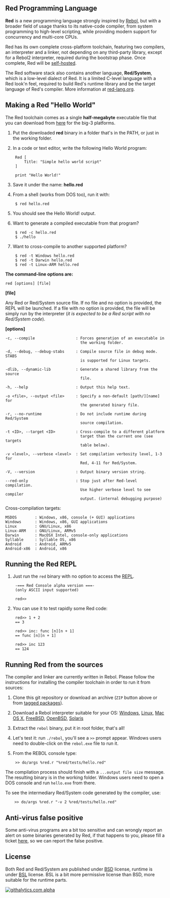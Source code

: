 Red Programming Language
------------------------
**Red** is a new programming language strongly inspired by [Rebol](http://rebol.com), but with a broader field of usage thanks to its native-code compiler, from system programming to high-level scripting, while providing modern support for concurrency and multi-core CPUs. 

Red has its own complete cross-platform toolchain, featuring two compilers, an interpreter and a linker, not depending on any third-party library, except for a Rebol2 interpreter, required during the bootstrap phase. Once complete, Red will be [self-hosted](http://en.wikipedia.org/wiki/Self-hosting).

The Red software stack also contains another language, **Red/System**, which is a low-level dialect of Red. It is a limited C-level language with a Red look'n feel, required to build Red's runtime library and be the target language of Red's compiler. More information at [red-lang.org](http://www.red-lang.org).

Making a Red "Hello World"
------------------------
The Red toolchain comes as a single **half-megabyte** executable file that you can download from [here](http://www.red-lang.org/p/download.html) for the big-3 platforms. 

1. Put the downloaded **red** binary in a folder that's in the PATH, or just in the working folder.

2. In a code or text editor, write the following Hello World program:

        Red [
        	Title: "Simple hello world script"
        ]
        
        print "Hello World!"

3. Save it under the name: **hello.red**

4. From a shell (works from DOS too), run it with:

        $ red hello.red
        
5. You should see the Hello World! output.

6. Want to generate a compiled executable from that program?

        $ red -c hello.red
        $ ./hello
        
7. Want to cross-compile to another supported platform?

        $ red -t Windows hello.red
        $ red -t Darwin hello.red
        $ red -t Linux-ARM hello.red

**The command-line options are:**

    red [options] [file]

**[file]**

Any Red or Red/System source file. If no file and no option is provided, the REPL will be launched. If a file with no option is provided, the file will be simply run by the interpreter (*it is expected to be a Red script with no Red/System code*).

**[options]**

    -c, --compile                  : Forces generation of an executable in 
                                     the working folder.

    -d, --debug, --debug-stabs     : Compile source file in debug mode. STABS
                                     is supported for Linux targets.
    
    -dlib, --dynamic-lib           : Generate a shared library from the source
                                     file.
    
    -h, --help                     : Output this help text.
    
    -o <file>, --output <file>     : Specify a non-default [path/][name] for
                                     the generated binary file.
    
    -r, --no-runtime               : Do not include runtime during Red/System
                                     source compilation.
    
    -t <ID>, --target <ID>         : Cross-compile to a different platform
                                     target than the current one (see targets
                                     table below).
	
    -v <level>, --verbose <level>  : Set compilation verbosity level, 1-3 for
                                     Red, 4-11 for Red/System.
	
    -V, --version                  : Output binary version string.
	
    --red-only                     : Stop just after Red-level compilation. 
                                     Use higher verbose level to see compiler
                                     output. (internal debugging purpose)
	
Cross-compilation targets:

    MSDOS        : Windows, x86, console (+ GUI) applications
    Windows      : Windows, x86, GUI applications
    Linux        : GNU/Linux, x86
    Linux-ARM    : GNU/Linux, ARMv5
    Darwin       : MacOSX Intel, console-only applications
    Syllable     : Syllable OS, x86
    Android      : Android, ARMv5
    Android-x86	 : Android, x86


Running the Red REPL
-----------------------

1. Just run the `red` binary with no option to access the [REPL](http://en.wikipedia.org/wiki/Read%E2%80%93eval%E2%80%93print_loop).

        -=== Red Console alpha version ===-
        (only ASCII input supported)
        
        red>>

1. You can use it to test rapidly some Red code:

        red>> 1 + 2
        == 3
        
        red>> inc: func [n][n + 1]
        == func [n][n + 1]
        
        red>> inc 123
        == 124


Running Red from the sources
------------------------
The compiler and linker are currently written in Rebol. Please follow the instructions for installing the compiler toolchain in order to run it from sources:

1. Clone this git repository or download an archive (`ZIP` button above or from [tagged packages](https://github.com/red/red/tags)).

1. Download a Rebol interpreter suitable for your OS: [Windows](http://www.rebol.com/downloads/v278/rebol-core-278-3-1.exe), [Linux](http://www.rebol.com/downloads/v278/rebol-core-278-4-2.tar.gz), [Mac OS X](http://www.rebol.com/downloads/v278/rebol-core-278-2-5.tar.gz), [FreeBSD](http://www.rebol.com/downloads/v278/rebol-core-278-7-2.tar.gz), [OpenBSD](http://www.rebol.com/downloads/v278/rebol-core-278-9-4.tar.gz), [Solaris](http://www.rebol.com/downloads/v276/rebol-core-276-10-1.gz)

1. Extract the `rebol` binary, put it in root folder, that's all!

1. Let's test it: run `./rebol`, you'll see a `>>` prompt appear. Windows users need to double-click on the `rebol.exe` file to run it.

1. From the REBOL console type:

        >> do/args %red.r "%red/tests/hello.red"

The compilation process should finish with a `...output file size` message. The resulting binary is in the working folder. Windows users need to open a DOS console and run `hello.exe` from there.

To see the intermediary Red/System code generated by the compiler, use:

        >> do/args %red.r "-v 2 %red/tests/hello.red"

    
Anti-virus false positive
-------------------------
Some anti-virus programs are a bit too sensitive and can wrongly report an alert on some binaries generated by Red, if that happens to you, please fill a ticket [here](https://github.com/red/red/issues), so we can report the false positive.

License
-------------------------
Both Red and Red/System are published under [BSD](http://www.opensource.org/licenses/bsd-3-clause) license, runtime is under [BSL](http://www.boost.org/users/license.html) license. BSL is a bit more permissive license than BSD, more suitable for the runtime parts.


[![githalytics.com alpha](https://cruel-carlota.pagodabox.com/d12ce7af05938bfe0470b5811cfbb99c "githalytics.com")](http://githalytics.com/dockimbel/Red)

